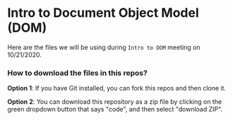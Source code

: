# Intro to Document Object Model (DOM)
Here are the files we will be using during `Intro to DOM` meeting on 10/21/2020.

### How to download the files in this repos?
**Option 1**: If you have Git installed, you can fork this repos and then clone it.

**Option 2**: You can download this repository as a zip file by clicking on the green dropdown button that says "code", and then select "download ZIP".  